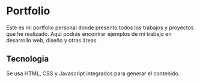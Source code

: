 # Portfolio

Este es mi portfolio personal donde presento todos los trabajos y proyectos que he realizado. Aquí podrás encontrar ejemplos de mi trabajo en desarrollo web, diseño y otras áreas.

## Tecnologia

Se usa HTML, CSS y Javascript integrados para generar el contenido.